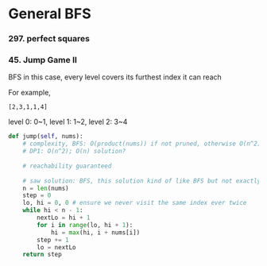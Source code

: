 # General BFS

### 297. perfect squares

### 45. Jump Game II

BFS in this case, every level covers its furthest index it can reach

For example, 

```text
[2,3,1,1,4]
```

level 0: 0~1, level 1: 1~2, level 2: 3~4

```python
def jump(self, nums):  
    # complexity, BFS: O(product(nums)) if not pruned, otherwise O(n^2); 
    # DP1: O(n^2); O(n) solution?
    
    # reachability guaranteed
    
    # saw solution: BFS, this solution kind of like BFS but not exactly
    n = len(nums)
    step = 0
    lo, hi = 0, 0 # ensure we never visit the same index ever twice
    while hi < n - 1:
        nextLo = hi + 1
        for i in range(lo, hi + 1):
            hi = max(hi, i + nums[i])
        step += 1
        lo = nextLo
    return step
```

